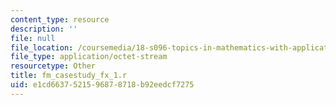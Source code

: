 ```yaml
---
content_type: resource
description: ''
file: null
file_location: /coursemedia/18-s096-topics-in-mathematics-with-applications-in-finance-fall-2013/e1cd6637521596878718b92eedcf7275_fm_casestudy_fx_1.r
file_type: application/octet-stream
resourcetype: Other
title: fm_casestudy_fx_1.r
uid: e1cd6637-5215-9687-8718-b92eedcf7275
---
```

